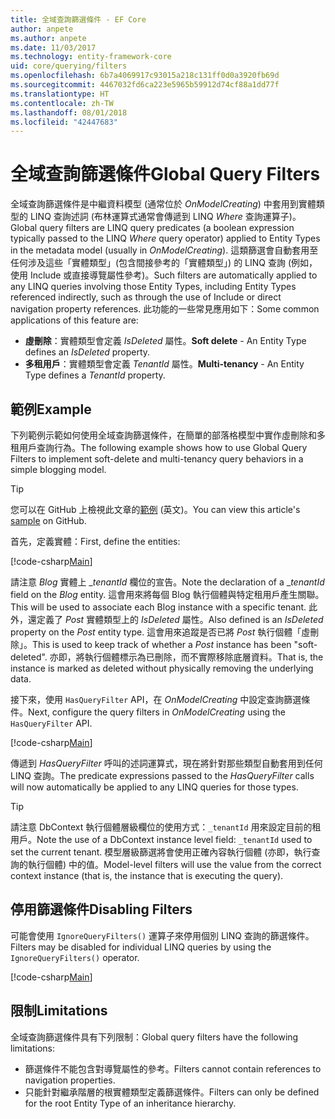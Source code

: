 ```yaml
---
title: 全域查詢篩選條件 - EF Core
author: anpete
ms.author: anpete
ms.date: 11/03/2017
ms.technology: entity-framework-core
uid: core/querying/filters
ms.openlocfilehash: 6b7a4069917c93015a218c131ff0d0a3920fb69d
ms.sourcegitcommit: 4467032fd6ca223e5965b59912d74cf88a1dd77f
ms.translationtype: HT
ms.contentlocale: zh-TW
ms.lasthandoff: 08/01/2018
ms.locfileid: "42447683"
---
```

# <a name="global-query-filters"></a><span data-ttu-id="ab5b7-102">全域查詢篩選條件</span><span class="sxs-lookup"><span data-stu-id="ab5b7-102">Global Query Filters</span></span>

<span data-ttu-id="ab5b7-103">全域查詢篩選條件是中繼資料模型 (通常位於 *OnModelCreating*) 中套用到實體類型的 LINQ 查詢述詞 (布林運算式通常會傳遞到 LINQ *Where* 查詢運算子)。</span><span class="sxs-lookup"><span data-stu-id="ab5b7-103">Global query filters are LINQ query predicates (a boolean expression typically passed to the LINQ *Where* query operator) applied to Entity Types in the metadata model (usually in *OnModelCreating*).</span></span> <span data-ttu-id="ab5b7-104">這類篩選會自動套用至任何涉及這些「實體類型」(包含間接參考的「實體類型」) 的 LINQ 查詢 (例如，使用 Include 或直接導覽屬性參考)。</span><span class="sxs-lookup"><span data-stu-id="ab5b7-104">Such filters are automatically applied to any LINQ queries involving those Entity Types, including Entity Types referenced indirectly, such as through the use of Include or direct navigation property references.</span></span> <span data-ttu-id="ab5b7-105">此功能的一些常見應用如下：</span><span class="sxs-lookup"><span data-stu-id="ab5b7-105">Some common applications of this feature are:</span></span>

* <span data-ttu-id="ab5b7-106">**虛刪除**：實體類型會定義 *IsDeleted* 屬性。</span><span class="sxs-lookup"><span data-stu-id="ab5b7-106">**Soft delete** - An Entity Type defines an *IsDeleted* property.</span></span>
* <span data-ttu-id="ab5b7-107">**多租用戶**：實體類型會定義 *TenantId* 屬性。</span><span class="sxs-lookup"><span data-stu-id="ab5b7-107">**Multi-tenancy** - An Entity Type defines a *TenantId* property.</span></span>

## <a name="example"></a><span data-ttu-id="ab5b7-108">範例</span><span class="sxs-lookup"><span data-stu-id="ab5b7-108">Example</span></span>

<span data-ttu-id="ab5b7-109">下列範例示範如何使用全域查詢篩選條件，在簡單的部落格模型中實作虛刪除和多租用戶查詢行為。</span><span class="sxs-lookup"><span data-stu-id="ab5b7-109">The following example shows how to use Global Query Filters to implement soft-delete and multi-tenancy query behaviors in a simple blogging model.</span></span>

> [!TIP]
> <span data-ttu-id="ab5b7-110">您可以在 GitHub 上檢視此文章的[範例](https://github.com/aspnet/EntityFrameworkCore/tree/master/samples/QueryFilters) \(英文\)。</span><span class="sxs-lookup"><span data-stu-id="ab5b7-110">You can view this article's [sample](https://github.com/aspnet/EntityFrameworkCore/tree/master/samples/QueryFilters) on GitHub.</span></span>

<span data-ttu-id="ab5b7-111">首先，定義實體：</span><span class="sxs-lookup"><span data-stu-id="ab5b7-111">First, define the entities:</span></span>

[!code-csharp[Main](../../../efcore-repo/samples/QueryFilters/Program.cs#Entities)]

<span data-ttu-id="ab5b7-112">請注意 _Blog_ 實體上 __tenantId_ 欄位的宣告。</span><span class="sxs-lookup"><span data-stu-id="ab5b7-112">Note the declaration of a __tenantId_ field on the _Blog_ entity.</span></span> <span data-ttu-id="ab5b7-113">這會用來將每個 Blog 執行個體與特定租用戶產生關聯。</span><span class="sxs-lookup"><span data-stu-id="ab5b7-113">This will be used to associate each Blog instance with a specific tenant.</span></span> <span data-ttu-id="ab5b7-114">此外，還定義了 _Post_ 實體類型上的 _IsDeleted_ 屬性。</span><span class="sxs-lookup"><span data-stu-id="ab5b7-114">Also defined is an _IsDeleted_ property on the _Post_ entity type.</span></span> <span data-ttu-id="ab5b7-115">這會用來追蹤是否已將 _Post_ 執行個體「虛刪除」。</span><span class="sxs-lookup"><span data-stu-id="ab5b7-115">This is used to keep track of whether a _Post_ instance has been "soft-deleted".</span></span> <span data-ttu-id="ab5b7-116">亦即，將執行個體標示為已刪除，而不實際移除底層資料。</span><span class="sxs-lookup"><span data-stu-id="ab5b7-116">That is, the instance is marked as deleted without physically removing the underlying data.</span></span>

<span data-ttu-id="ab5b7-117">接下來，使用 ```HasQueryFilter``` API，在 _OnModelCreating_ 中設定查詢篩選條件。</span><span class="sxs-lookup"><span data-stu-id="ab5b7-117">Next, configure the query filters in _OnModelCreating_ using the ```HasQueryFilter``` API.</span></span>

[!code-csharp[Main](../../../efcore-repo/samples/QueryFilters/Program.cs#Configuration)]

<span data-ttu-id="ab5b7-118">傳遞到 _HasQueryFilter_ 呼叫的述詞運算式，現在將針對那些類型自動套用到任何 LINQ 查詢。</span><span class="sxs-lookup"><span data-stu-id="ab5b7-118">The predicate expressions passed to the _HasQueryFilter_ calls will now automatically be applied to any LINQ queries for those types.</span></span>

> [!TIP]
> <span data-ttu-id="ab5b7-119">請注意 DbContext 執行個體層級欄位的使用方式：```_tenantId``` 用來設定目前的租用戶。</span><span class="sxs-lookup"><span data-stu-id="ab5b7-119">Note the use of a DbContext instance level field: ```_tenantId``` used to set the current tenant.</span></span> <span data-ttu-id="ab5b7-120">模型層級篩選將會使用正確內容執行個體 (亦即，執行查詢的執行個體) 中的值。</span><span class="sxs-lookup"><span data-stu-id="ab5b7-120">Model-level filters will use the value from the correct context instance (that is, the instance that is executing the query).</span></span>

## <a name="disabling-filters"></a><span data-ttu-id="ab5b7-121">停用篩選條件</span><span class="sxs-lookup"><span data-stu-id="ab5b7-121">Disabling Filters</span></span>

<span data-ttu-id="ab5b7-122">可能會使用 ```IgnoreQueryFilters()``` 運算子來停用個別 LINQ 查詢的篩選條件。</span><span class="sxs-lookup"><span data-stu-id="ab5b7-122">Filters may be disabled for individual LINQ queries by using the ```IgnoreQueryFilters()``` operator.</span></span>

[!code-csharp[Main](../../../efcore-repo/samples/QueryFilters/Program.cs#IgnoreFilters)]

## <a name="limitations"></a><span data-ttu-id="ab5b7-123">限制</span><span class="sxs-lookup"><span data-stu-id="ab5b7-123">Limitations</span></span>

<span data-ttu-id="ab5b7-124">全域查詢篩選條件具有下列限制：</span><span class="sxs-lookup"><span data-stu-id="ab5b7-124">Global query filters have the following limitations:</span></span>

* <span data-ttu-id="ab5b7-125">篩選條件不能包含對導覽屬性的參考。</span><span class="sxs-lookup"><span data-stu-id="ab5b7-125">Filters cannot contain references to navigation properties.</span></span>
* <span data-ttu-id="ab5b7-126">只能針對繼承階層的根實體類型定義篩選條件。</span><span class="sxs-lookup"><span data-stu-id="ab5b7-126">Filters can only be defined for the root Entity Type of an inheritance hierarchy.</span></span>
